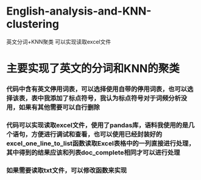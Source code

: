 # English-analysis-and-KNN-clustering
英文分词+KNN聚类 可以实现读取excel文件

# 主要实现了英文的分词和KNN的聚类
### 代码中含有英文停用词表，可以选择使用自带的停用词表，也可以选择该表，表中我添加了标点符号，我认为标点符号对于词频分析没用，如果有其他需要可以自行删除
### 代码可以实现读取excel文件，使用了pandas库，语料我使用的是几个语句，方便进行调试和查看，也可以使用已经封装好的excel_one_line_to_list函数读取Excel表格中的一列直接进行处理，其中得到的结果应该和列表doc_complete相同才可以进行处理
### 如果需要读取txt文件，可以修改函数来实现
